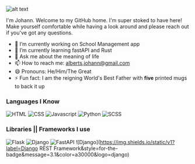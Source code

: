 ![alt text](https://media.giphy.com/media/cLB6YgcOiYmKRZqk8Z/giphy.gif "Hello there")

I'm Johann. Welcome to my GitHub home. I'm super stoked to have here! Make yourself comfortable while having a look around and please reach out if you've got any questions.

- 🔭 I’m currently working on School Management app
- 🌱 I’m currently learning fastAPI and Rust
- 💬 Ask me about the meaning of life
- 📫 How to reach me: alberts.johann@gmail.com
- 😄 Pronouns: He/Him/The Great
- ⚡ Fun fact: I am the reigning World's Best Father with **five** printed mugs to back it up

### Languages I Know

![HTML](https://img.shields.io/static/v1?label=HTML&message=5&color=E34F26&style=for-the-badge&logo=html5)
![CSS](https://img.shields.io/static/v1?label=CSS&message=3&color=1572B6&style=for-the-badge&logo=css3)
![Javascript](https://img.shields.io/static/v1?label=JavaScript&message=ES8&style=for-the-badge&color=F7DF1E&logo=JavaScript)
![Python](https://img.shields.io/static/v1?label=Python&style=for-the-badge&message=3&color=3776AB&logo=PYTHON)
![SCSS](https://img.shields.io/static/v1?label=sass&style=for-the-badge&message=👍&color=CC6699&logo=sass)

### Libraries || Frameworks I use

![Flask](https://img.shields.io/static/v1?label=Flask&style=for-the-badge&message=1.1.2&color=181717&logo=flask)
![Django](https://img.shields.io/static/v1?label=Django&style=for-the-badge&message=3.1&color=092E20&logo=django)
![FastAPI](https://img.shields.io/static/v1?label=Flask&style=for-the-badge&message=0.6&color=009485&logo=fastapi)
![Django](https://img.shields.io/static/v1?label=Django REST Framework&style=for-the-badge&message=3.1&color=a30000&logo=django)
